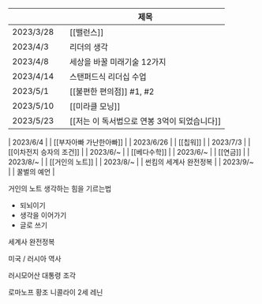   
|           |     | 제목                                         |
| --------- | --- | -------------------------------------------- |
| 2023/3/28 |     | [[밸런스]]                                   |
| 2023/4/3  |     | 리더의 생각                                  |
| 2023/4/8  |     | 세상을 바꿀 미래기술 12가지                  |
| 2023/4/14 |     | 스탠퍼드식 리더십 수업                       |
| 2023/5/1  |     | [[불편한 편의점]] #1, #2                     |
| 2023/5/10 |     | [[미라클 모닝]]                              |
| 2023/5/23 |     | [[저는 이 독서법으로 연봉 3억이 되었습니다]] |

| 2023/6/4  |     | [[부자아빠 가난한아빠]]                      | 
| 2023/6/26  |     | [[칩워]]                      |
| 2023/7/3  |     | [[이차전지 승자의 조건]]                      |
| 2023/6/~  |     | [[베다수학]]                      |
| 2023/6/~  |     | [[연금]]                      |
| 2023/8/~  |     | [[거인의 노트]]                |
| 2023/8/~  |     | 썬킴의 세계사 완전정복 |
| 2023/9/~  |     | 꿀벌의 예언 |


거인의 노트
생각하는 힘을 기르는법
- 되뇌이기
- 생각을 이어가기
- 글로 쓰기

세계사 완전정복

미국 / 러시아 역사

러시모어산 대통령 조각

로마노프 황조
니콜라이 2세
레닌


